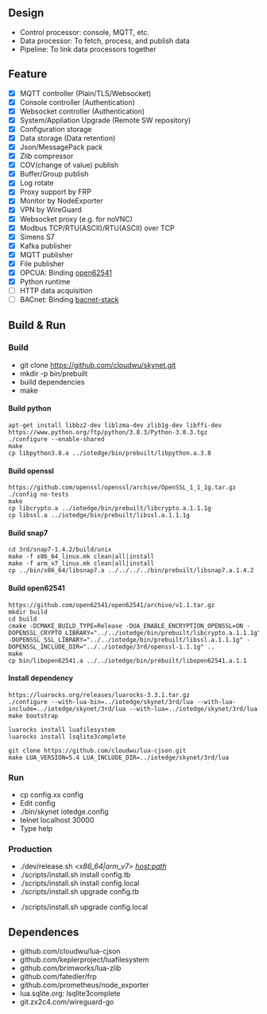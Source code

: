 ## Design
* Control processor: console, MQTT, etc.
* Data processor: To fetch, process, and publish data
* Pipeline: To link data processors together
## Feature
- [x] MQTT controller (Plain/TLS/Websocket)
- [x] Console controller (Authentication)
- [x] Websocket controller (Authentication)
- [x] System/Appliation Upgrade (Remote SW repository)
- [x] Configuration storage
- [x] Data storage (Data retention)
- [x] Json/MessagePack pack
- [x] Zlib compressor
- [x] COV(change of value) publish
- [x] Buffer/Group publish
- [x] Log rotate
- [x] Proxy support by FRP
- [x] Monitor by NodeExporter
- [x] VPN by WireGuard
- [x] Websocket proxy (e.g. for noVNC)
- [x] Modbus TCP/RTU(ASCII)/RTU(ASCII) over TCP
- [x] Simens S7
- [x] Kafka publisher
- [x] MQTT publisher
- [x] File publisher
- [x] OPCUA: Binding [open62541](https://open62541.org/)
- [x] Python runtime
- [ ] HTTP data acquisition
- [ ] BACnet: Binding [bacnet-stack](http://bacnet.sourceforge.net/)
## Build & Run
### Build
* git clone https://github.com/cloudwu/skynet.git
* mkdir -p bin/prebuilt
* build dependencies
* make
#### Build python
```
apt-get install libbz2-dev liblzma-dev zlib1g-dev libffi-dev
https://www.python.org/ftp/python/3.8.3/Python-3.8.3.tgz
./configure --enable-shared
make
cp libpython3.8.a ../iotedge/bin/prebuilt/libpython.a.3.8
```
#### Build openssl
```
https://github.com/openssl/openssl/archive/OpenSSL_1_1_1g.tar.gz
./config no-tests
make
cp libcrypto.a ../iotedge/bin/prebuilt/libcrypto.a.1.1.1g
cp libssl.a ../iotedge/bin/prebuilt/libssl.a.1.1.1g
```
#### Build snap7
```
cd 3rd/snap7-1.4.2/build/unix
make -f x86_64_linux.mk clean|all|install
make -f arm_v7_linux.mk clean|all|install
cp ../bin/x86_64/libsnap7.a ../../../../bin/prebuilt/libsnap7.a.1.4.2
```
#### Build open62541
```
https://github.com/open62541/open62541/archive/v1.1.tar.gz
mkdir build
cd build
cmake -DCMAKE_BUILD_TYPE=Release -DUA_ENABLE_ENCRYPTION_OPENSSL=ON -DOPENSSL_CRYPTO_LIBRARY="../../iotedge/bin/prebuilt/libcrypto.a.1.1.1g" -DOPENSSL_SSL_LIBRARY="../../iotedge/bin/prebuilt/libssl.a.1.1.1g" -DOPENSSL_INCLUDE_DIR="../../iotedge/3rd/openssl-1.1.1g" ..
make
cp bin/libopen62541.a ../../iotedge/bin/prebuilt/libopen62541.a.1.1
```
#### Install dependency
```
https://luarocks.org/releases/luarocks-3.3.1.tar.gz
./configure --with-lua-bin=../iotedge/skynet/3rd/lua --with-lua-include=../iotedge/skynet/3rd/lua --with-lua=../iotedge/skynet/3rd/lua
make bootstrap

luarocks install luafilesystem
luarocks install lsqlite3complete

git clone https://github.com/cloudwu/lua-cjson.git
make LUA_VERSION=5.4 LUA_INCLUDE_DIR=../iotedge/skynet/3rd/lua
```
### Run
* cp config.xx config
* Edit config
* ./bin/skynet iotedge.config
* telnet localhost 30000
* Type help
### Production
* ./dev/release.sh *<x86_64|arm_v7> <host:path>*
* ./scripts/install.sh install config.tb *<host> <id> <uri> <username>*
* ./scripts/install.sh install config.local *<host>*
* ./scripts/install.sh upgrade config.tb *<dir> <port>*
* ./scripts/install.sh upgrade config.local *<dir> <port>*
## Dependences
* github.com/cloudwu/lua-cjson
* github.com/keplerproject/luafilesystem
* github.com/brimworks/lua-zlib
* github.com/fatedier/frp
* github.com/prometheus/node_exporter
* lua.sqlite.org: lsqlite3complete
* git.zx2c4.com/wireguard-go
